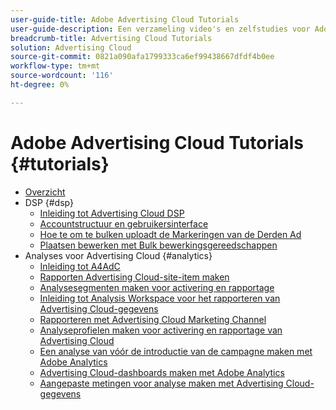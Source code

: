 ```yaml
---
user-guide-title: Adobe Advertising Cloud Tutorials
user-guide-description: Een verzameling video's en zelfstudies voor Adobe Advertising Cloud.
breadcrumb-title: Advertising Cloud Tutorials
solution: Advertising Cloud
source-git-commit: 0821a090afa1799333ca6ef99438667dfdf4b0ee
workflow-type: tm+mt
source-wordcount: '116'
ht-degree: 0%

---
```



# Adobe Advertising Cloud Tutorials {#tutorials}

+ [Overzicht](overview.md)
+ DSP {#dsp}
   + [Inleiding tot Advertising Cloud DSP](/help/dsp/intro.md)
   + [Accountstructuur en gebruikersinterface](/help/dsp/ui.md)
   + [Hoe te om te bulken uploadt de Markeringen van de Derden Ad](/help/dsp/bulk-upload-third-party-ad-tags.md)
   + [Plaatsen bewerken met Bulk bewerkingsgereedschappen](/help/dsp/bulk-edit-placement-tools.md)
+ Analyses voor Advertising Cloud {#analytics}
   + [Inleiding tot A4AdC](/help/integrations/analytics/intro-a4adc.md)
   + [Rapporten Advertising Cloud-site-item maken](/help/integrations/analytics/analytics-site-entry-a4adc.md)
   + [Analysesegmenten maken voor activering en rapportage](/help/integrations/analytics/analytics-segments-a4adc.md)
   + [Inleiding tot Analysis Workspace voor het rapporteren van Advertising Cloud-gegevens](/help/integrations/analytics/analytics-analysis-workspace-a4adc.md)
   + [Rapporteren met Advertising Cloud Marketing Channel](/help/integrations/analytics/analytics-reporting-a4adc.md)
   + [Analyseprofielen maken voor activering en rapportage van Advertising Cloud](/help/integrations/analytics/analytics-profiles-a4adc.md)
   + [Een analyse van vóór de introductie van de campagne maken met Adobe Analytics](/help/integrations/analytics/analytics-pre-launch-a4adc.md)
   + [Advertising Cloud-dashboards maken met Adobe Analytics](/help/integrations/analytics/analytics-dashboards-a4adc.md)
   + [Aangepaste metingen voor analyse maken met Advertising Cloud-gegevens](/help/integrations/analytics/analytics-custom-metrics-a4adc.md)

<!-- Will add to DSP chapter once the videos are complete:
  + [Create a Placement](/help/dsp/placement-create.md)
  + [Placement Targeting Capabilities](/help/dsp/placement-targeting.md)
  + [Audience Libraries and Applying Behavioral Targeting](/help/dsp/audience-libraries.md)
-->